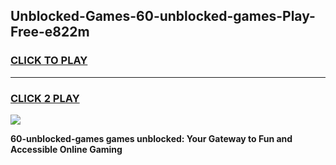 
## Unblocked-Games-60-unblocked-games-Play-Free-e822m
<h3>
<a href="https://premium76.site?title=60-unblocked-games&ref=15A">CLICK TO PLAY</a></h3>
<hr>

<h3>
<a href="https://premium76.site?title=60-unblocked-games&ref=15A">CLICK 2 PLAY</a>
  
</h3>

<a href="https://premium76.site?title=60-unblocked-games&ref=15A"><img src="https://clearcache.store/games.png"></a>


**60-unblocked-games games unblocked: Your Gateway to Fun and Accessible Online Gaming**
